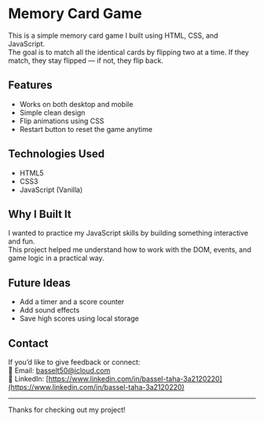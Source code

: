 # Memory Card Game

This is a simple memory card game I built using HTML, CSS, and JavaScript.  
The goal is to match all the identical cards by flipping two at a time. If they match, they stay flipped — if not, they flip back.

## Features

- Works on both desktop and mobile
- Simple clean design
- Flip animations using CSS
- Restart button to reset the game anytime

## Technologies Used

- HTML5  
- CSS3  
- JavaScript (Vanilla)

## Why I Built It

I wanted to practice my JavaScript skills by building something interactive and fun.  
This project helped me understand how to work with the DOM, events, and game logic in a practical way.

## Future Ideas

- Add a timer and a score counter  
- Add sound effects  
- Save high scores using local storage

## Contact

If you’d like to give feedback or connect:  
📧 Email: basselt50@icloud.com  
🔗 LinkedIn: [https://www.linkedin.com/in/bassel-taha-3a2120220](https://www.linkedin.com/in/bassel-taha-3a2120220)

---

Thanks for checking out my project!

